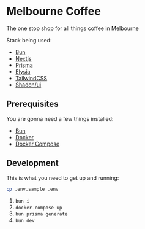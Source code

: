 # Melbourne Coffee

The one stop shop for all things coffee in Melbourne

Stack being used:

- [Bun](https://bun.sh/)
- [Nextjs](https://nextjs.org/)
- [Prisma](https://www.prisma.io/)
- [Elysia](https://elysiajs.com/)
- [TailwindCSS](https://tailwindcss.com/)
- [Shadcn/ui](https://ui.shadcn.com/)

## Prerequisites

You are gonna need a few things installed: 

- [Bun](https://bun.sh/docs/installation)
- [Docker](https://www.docker.com)
- [Docker Compose](https://docs.docker.com/compose/install)

## Development

This is what you need to get up and running: 

```sh
cp .env.sample .env
```

1. `bun i`
2. `docker-compose up`
3. `bun prisma generate`
4. `bun dev`
